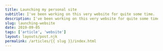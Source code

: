 ```yaml
---
title: Launching my personal site
subtitle: I've been working on this very website for quite some time.
description: I've been working on this very website for quite some time but always felt it was not finished.
slug: launching-website
date: 2019-09-05
tags: ['article', 'website']
layout: layouts/post.njk
permalink: /articles/{{ slug }}/index.html
---
```

